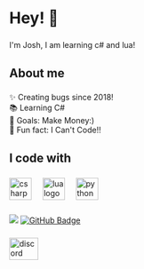 <h1 align="left">Hey! 👋</h1>

###

<p align="left">I'm Josh, I am learning c# and lua!</p>

###

<h2 align="left">About me</h2>

###

<p align="left">✨ Creating bugs since 2018!<br>📚 Learning C#<br>🎯 Goals: Make Money:)<br>🎲 Fun fact: I Can't Code!!</p>

###

<h2 align="left">I code with</h2>

###

<div align="left">
  <img src="https://cdn.jsdelivr.net/gh/devicons/devicon/icons/csharp/csharp-original.svg" height="40" alt="csharp logo"  />
  <img width="12" />
  <img src="https://cdn.jsdelivr.net/gh/devicons/devicon/icons/lua/lua-original.svg" height="40" alt="lua logo"  />
  <img width="12" />
  <img src="https://cdn.jsdelivr.net/gh/devicons/devicon/icons/python/python-original.svg" height="40" alt="python logo"  />
  <img width="12" />
</div>

###

![](https://komarev.com/ghpvc/?username=your-github-username&color=dc143c)
<a href="https://github.com/printinqq?tab=followers"><img src="https://img.shields.io/github/followers/printinqq?label=Followers&style=social" alt="GitHub Badge"></a>

###

<div align="left">
  <a href="https://discord.gg/AfgpyywTTh" target="_blank">
    <img src="https://raw.githubusercontent.com/maurodesouza/profile-readme-generator/master/src/assets/icons/social/discord/default.svg" width="52" height="40" alt="discord logo"  />
  </a>
</div>



###

